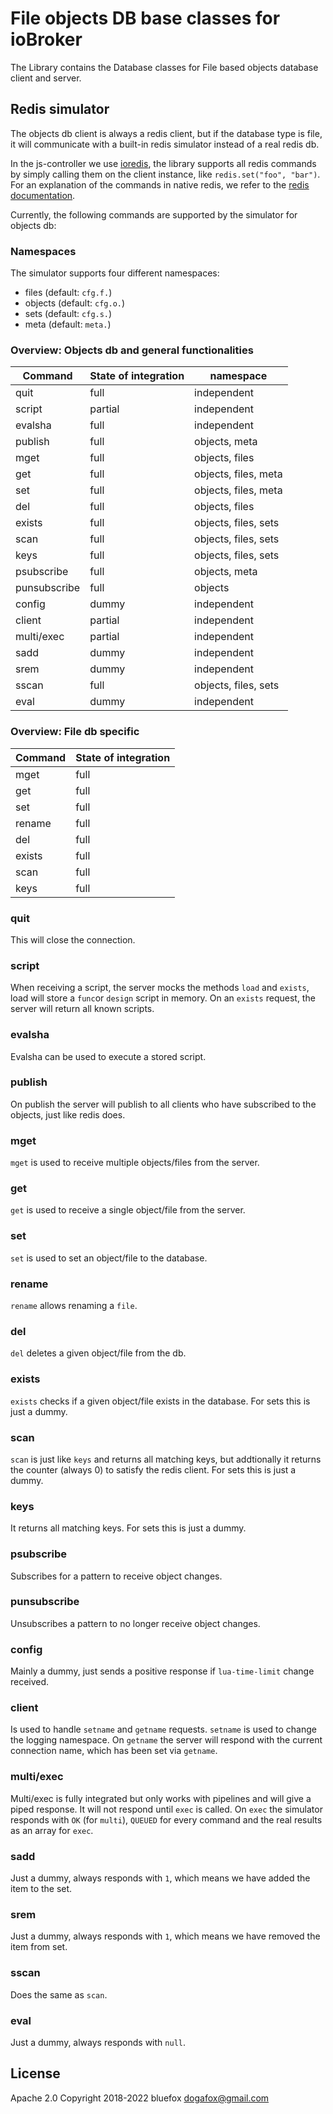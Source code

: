 # File objects DB base classes for ioBroker
The Library contains the Database classes for File based objects database client and server.

## Redis simulator
The objects db client is always a redis client, but if the database type is file, it will communicate with a built-in redis simulator instead of a real redis db.

In the js-controller we use [ioredis](https://github.com/luin/ioredis), the library supports all redis commands by simply calling them on the client instance, like `redis.set("foo", "bar")`. 
For an explanation of the commands in native redis, we refer to the [redis documentation](https://redis.io/commands).

Currently, the following commands are supported by the simulator for objects db:

### Namespaces
The simulator supports four different namespaces:

- files (default: `cfg.f.`)
- objects (default: `cfg.o.`)
- sets (default: `cfg.s.`)
- meta (default: `meta.`)

### Overview: Objects db and general functionalities
| Command      | State of integration | namespace |
| ----------- | ----------- | ----------- |
| quit      | full       | independent |
| script      | partial       | independent |
| evalsha      | full       | independent |
| publish      | full       | objects, meta |
| mget      | full       | objects, files |
| get      | full       | objects, files, meta |
| set      | full       | objects, files, meta |
| del      | full       | objects, files |
| exists      | full       | objects, files, sets |
| scan      | full       | objects, files, sets |
| keys      | full       | objects, files, sets |
| psubscribe      | full       | objects, meta |
| punsubscribe      | full       | objects |
| config      | dummy       | independent |
| client      | partial       | independent |
| multi/exec | partial | independent |
| sadd | dummy | independent |
| srem | dummy | independent |
| sscan |full | objects, files, sets |
| eval | dummy | independent |

### Overview: File db specific
| Command      | State of integration |
| ----------- | ----------- |
| mget      | full       |
| get      | full       |
| set      | full       |
| rename      | full       |
| del      | full       |
| exists      | full       |
| scan      | full       |
| keys      | full       |

### quit
This will close the connection.

### script
When receiving a script, the server mocks the methods `load` and `exists`, load will store a `func`or `design` script in memory. On an `exists` request, the server will return all known scripts.

### evalsha
Evalsha can be used to execute a stored script.

### publish
On publish the server will publish to all clients who have subscribed to the objects, just like redis does.

### mget
`mget` is used to receive multiple objects/files from the server.

### get
`get` is used to receive a single object/file from the server.

### set
`set` is used to set an object/file to the database.

### rename
`rename` allows renaming a `file`.

### del
`del` deletes a given object/file from the db.

### exists
`exists` checks if a given object/file exists in the database. For sets this is just a dummy.

### scan
`scan` is just like `keys` and returns all matching keys, but addtionally it returns the counter (always 0) to satisfy the redis client.
For sets this is just a dummy.

### keys
It returns all matching keys. For sets this is just a dummy.

### psubscribe
Subscribes for a pattern to receive object changes.

### punsubscribe
Unsubscribes a pattern to no longer receive object changes.

### config
Mainly a dummy, just sends a positive response if `lua-time-limit` change received.

### client
Is used to handle `setname` and `getname` requests. `setname` is used to change the logging namespace. On `getname` the server will respond with the current connection name, which has been set via `getname`.

### multi/exec
Multi/exec is fully integrated but only works with pipelines and will give a piped response. It will not respond until `exec` is called.
On `exec` the simulator responds with `OK` (for `multi`), `QUEUED` for every command and the real results as an array for `exec`.

### sadd
Just a dummy, always responds with `1`, which means we have added the item to the set.

### srem
Just a dummy, always responds with `1`, which means we have removed the item from set.

### sscan
Does the same as `scan`.

### eval
Just a dummy, always responds with `null`.

## License
Apache 2.0
Copyright 2018-2022 bluefox <dogafox@gmail.com>  

